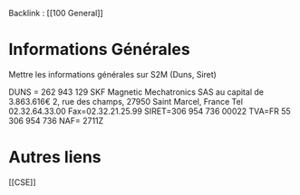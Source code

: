 Backlink : [[100 General]]

# Informations Générales

Mettre les informations générales sur S2M (Duns, Siret)

DUNS = 262 943 129
SKF Magnetic Mechatronics
SAS au capital de 3.863.616€
2, rue des champs,
27950 Saint Marcel, France
Tel 02.32.64.33.00 Fax=02.32.21.25.99
SIRET=306 954 736 00022
TVA=FR 55 306 954 736
NAF= 2711Z

# Autres liens
[[CSE]]